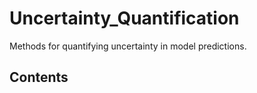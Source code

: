# Uncertainty_Quantification

Methods for quantifying uncertainty in model predictions.

## Contents
